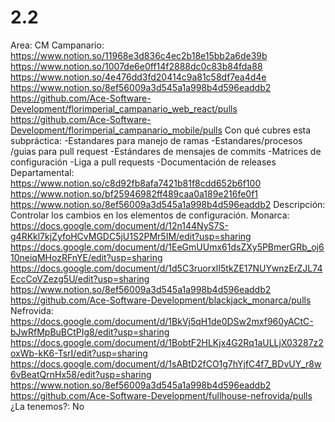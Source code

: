 # 2.2

Area: CM
Campanario: https://www.notion.so/11968e3d836c4ec2b18e15bb2a6de39b 
https://www.notion.so/1007de6e0ff14f2888dc0c83b84fda88 
https://www.notion.so/4e476dd3fd20414c9a81c58df7ea4d4e 
https://www.notion.so/8ef56009a3d545a1a998b4d596eaddb2 
https://github.com/Ace-Software-Development/florimperial_campanario_web_react/pulls
https://github.com/Ace-Software-Development/florimperial_campanario_mobile/pulls
Con qué cubres esta subpráctica: -Estandares para manejo de ramas
-Estandares/procesos /guias para pull request
-Estándares de mensajes de commits
-Matrices de configuración
-Liga a pull requests
-Documentación de releases
Departamental: https://www.notion.so/c8d92fb8afa7421b81f8cdd652b6f100 
https://www.notion.so/bf25946982ff489caa0a189e216fe0f1 
https://www.notion.so/8ef56009a3d545a1a998b4d596eaddb2 
Descripción: Controlar los cambios en los elementos de configuración.
Monarca: https://docs.google.com/document/d/12n144NyS7S-g4RKkl7kjZyfoHCvMGDC5jU1S2PMr5IM/edit?usp=sharing
https://docs.google.com/document/d/1EeGmUUmx61dsZXy5PBmerGRb_oj610neiqMHozRFnYE/edit?usp=sharing
https://docs.google.com/document/d/1d5C3ruorxlI5tkZE17NUYwnzErZJL74EccCoVZezg5U/edit?usp=sharing
https://www.notion.so/8ef56009a3d545a1a998b4d596eaddb2 
https://github.com/Ace-Software-Development/blackjack_monarca/pulls
Nefrovida: https://docs.google.com/document/d/1BkVj5qH1de0DSw2mxf960yACtC-bJwRfMpBuBCtPIg8/edit?usp=sharing
https://docs.google.com/document/d/1BobtF2HLKjx4G2Rq1aULLjX03287z2oxWb-kK6-TsrI/edit?usp=sharing
https://docs.google.com/document/d/1sABtD2fCO1g7hYjfC4f7_BDvUY_r8w6vBeatQrnHx58/edit?usp=sharing
https://www.notion.so/8ef56009a3d545a1a998b4d596eaddb2 
https://github.com/Ace-Software-Development/fullhouse-nefrovida/pulls
¿La tenemos?: No